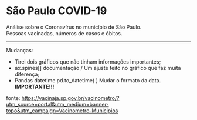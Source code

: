 # São Paulo COVID-19
 Análise sobre o Coronavírus no município de São Paulo.<br>
 Pessoas vacinadas,  números de casos e óbitos. 
 <hr>
 
 Mudanças:
 
- Tirei dois gráficos que não tinham informações importantes;
- ax.spines[] documentação / Um ajuste feito no gráfico que faz muita diferença;
- Pandas datetime pd.to_datetime( ) Mudar o formato da data.  __IMPORTANTE!!!__


 
fonte: https://vacinaja.sp.gov.br/vacinometro/?utm_source=portal&utm_medium=banner-topo&utm_campaign=Vacinometro-Municipios
